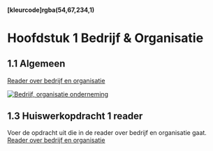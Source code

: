 #### [kleurcode]rgba(54,67,234,1)

#  Hoofdstuk 1 Bedrijf & Organisatie

## 1.1 Algemeen

[Reader over bedrijf en organisatie](https://elo.kw1c.nl/CMS/Studie/811%20ICT-Academie/811%20VakkenInhoud/%5BB.05%20BED%5D%20Bedrijfskunde/Productie/01.%20Reader/Bedrijf%20-%20Organisatie.docx)

[![Bedrijf, organisatie onderneming](http://img.youtube.com/vi/33fjBhQHcn4/0.jpg)](http://www.youtube.com/watch?v=33fjBhQHcn4)

## 1.3 Huiswerkopdracht 1 reader 

Voer de opdracht uit die in de reader over bedrijf en organisatie gaat.<br>
[Reader over bedrijf en organisatie](https://elo.kw1c.nl/CMS/Studie/811%20ICT-Academie/811%20VakkenInhoud/%5BB.05%20BED%5D%20Bedrijfskunde/Productie/01.%20Reader/Bedrijf%20-%20Organisatie.docx)


